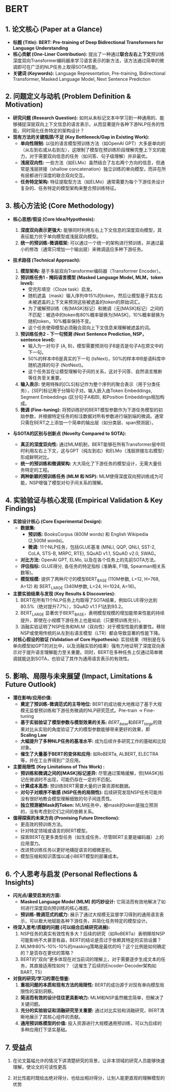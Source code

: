 # BERT

## 1. 论文核心 (Paper at a Glance)
* **标题 (Title):** **BERT: Pre-training of Deep Bidirectional Transformers for Language Understanding**
* **核心贡献 (One-Liner Contribution):** 提出了一种通过**联合左右上下文**预训练深度双向Transformer编码器来学习语言表示的新方法，该方法通过简单的微调即可在广泛的NLP任务上取得SOTA性能。
* **关键词 (Keywords):** Language Representation, Pre-training, Bidirectional Transformer, Masked Language Model, Next Sentence Prediction

## 2. 问题定义与动机 (Problem Definition & Motivation)
* **研究问题 (Research Question):** 如何从未标记文本中学习到一种通用的、能够捕捉深层双向上下文信息的语言表示，从而显著提升各种下游NLP任务的性能，同时简化任务特定的架构设计？
* **现有方法的关键瓶颈/不足 (Key Bottleneck/Gap in Existing Work):**
    * **单向性限制:** 以往的语言模型预训练方法（如OpenAI GPT）大多是单向的（从左到右或从右到左），这限制了模型在预训练阶段理解完整上下文的能力，对于需要双向信息的任务（如问答、句子级理解）并非最优。
    * **浅层双向性:** 一些方法（如ELMo）虽然结合了左右两个方向的信息，但通常是浅层拼接（shallow concatenation）独立训练的单向模型，而非在所有层都进行深度的联合双向交互。
    * **任务特定架构:** 特征提取型方法（如ELMo）通常需要为每个下游任务设计复杂的、任务特定的模型架构来整合预训练特征。

## 3. 核心方法论 (Core Methodology)

* **核心思想/假设 (Core Idea/Hypothesis):**
    1.  **深度双向表示更强大:** 能够同时利用左右上下文信息的深度双向模型，其表征能力优于单向模型或浅层双向模型。
    2.  **统一的预训练-微调框架:** 可以通过一个统一的架构进行预训练，并通过最小的修改（通常只增加一个输出层）来微调适应多种下游任务。
* **技术路径 (Technical Approach):**
    1.  **模型架构:** 基于多层双向Transformer编码器（Transformer Encoder）。
    2.  **预训练任务1 - 掩码语言模型 (Masked Language Model, MLM，token level):**
        * 受完形填空（Cloze task）启发。
        * 随机遮盖（mask）输入序列中15%的token，然后让模型基于其左右未被遮盖的上下文来预测这些被遮盖的token的原始词汇。
        * 为了缓解预训练（有\[MASK]标记）和微调（无\[MASK]标记）之间的不匹配：被选中的token有80%概率替换为\[MASK]，10%概率替换为随机token，10%概率保持不变。
        * 这个任务使得模型必须融合双向上下文信息来理解被遮盖的词。
    3.  **预训练任务2 - 下一句预测 (Next Sentence Prediction, NSP， sentence level):**
        * 输入为一对句子 (A, B)，模型需要预测句子B是否是句子A在原文中的下一句。
        * 50%的样本中B是真实的下一句 (IsNext)，50%的样本中B是语料库中随机选择的句子 (NotNext)。
        * 这个任务旨在让模型理解句子间的关系，这对于问答、自然语言推断等任务至关重要。
    4.  **输入表示:** 使用特殊的\[CLS]标记作为整个序列的聚合表示（用于分类任务），\[SEP]标记用于分隔句子对。输入嵌入由Token Embeddings, Segment Embeddings (区分句子A和B), 和Position Embeddings相加构成。
    5.  **微调 (Fine-tuning):** 将预训练好的BERT模型参数作为下游任务模型的初始参数，并根据特定任务的标注数据对所有参数进行端到端的微调。通常只需在BERT之上添加一个简单的输出层（如分类层、span预测层）。
    
* **与SOTA的区别与创新点 (Novelty Compared to SOTA):**
    * **真正的深度双向性:** 通过MLM机制，BERT能够在所有Transformer层中同时利用左右上下文，这与GPT（纯左到右）和ELMo（浅层拼接左右模型）形成鲜明对比。
    * **统一的预训练和微调架构:** 大大简化了下游任务的模型设计，无需大量任务特定的工程。
    * **两种新颖的预训练任务 (MLM 和 NSP):** MLM使得深度双向预训练成为可能，NSP增强了模型对句子间关系的理解。

## 4. 实验验证与核心发现 (Empirical Validation & Key Findings)
* **实验设计核心 (Core Experimental Design):**
    * **数据集:**
        * **预训练:** BooksCorpus (800M words) 和 English Wikipedia (2,500M words)。
        * **微调:** 11个NLP任务，包括GLUE基准 (MNLI, QQP, QNLI, SST-2, CoLA, STS-B, MRPC, RTE), SQuAD v1.1, SQuAD v2.0, SWAG。
    * **对比方法:** OpenAI GPT, ELMo, 以及在各个任务上的先前SOTA方法。
    * **评估指标:** GLUE得分, 各任务的特定指标 (准确率, F1值, Spearman相关系数等)。
    * **模型规模:** 提供了两种尺寸的模型BERT<sub>BASE</sub> (110M参数, L=12, H=768, A=12) 和 BERT<sub>LARGE</sub> (340M参数, L=24, H=1024, A=16)。
* **主要实验结果与发现 (Key Results & Discoveries):**
    1.  BERT在所有11个NLP任务上均取得了SOTA结果，例如GLUE得分达到80.5%（绝对提升7.7%），SQuAD v1.1 F1达到93.2。
    2.  BERT<sub>LARGE</sub> 显著优于BERT<sub>BASE</sub>，表明模型规模的增加能带来性能的持续提升，即使在小规模下游任务上也是如此（只要预训练充分）。
    3.  消融实验证明了NSP任务和MLM（双向性）对于模型性能的重要性。移除NSP或使用传统的从左到右语言模型（LTR）都会导致显著的性能下降。
* **对核心假设的验证 (Validation of Core Hypothesis):** 实验结果（特别是在与单向模型如GPT的对比中，以及消融实验的结果）强有力地证明了深度双向表示对于提升语言理解能力至关重要。同时，BERT在多种任务上仅通过简单微调就能达到SOTA，也验证了其作为通用语言表示的有效性。

## 5. 影响、局限与未来展望 (Impact, Limitations & Future Outlook)
* **潜在影响/应用价值:**
    * **奠定了预训练-微调范式的主导地位:** BERT的成功极大地推动了基于大规模无监督预训练和下游任务微调的NLP研究范式。Pre-train -> Fine-tuning
    * **基于实验验证了模型参数与模型效果的关系:** $BERT_{base}$和$BERT_{large}$的效果对比从实验的角度验证了大的模型参数能够带来更好的效果，即**Scaling Law**
    * **大幅提升了多种NLP任务的基准水平:** 成为后续许多研究工作的基础和比较对象。
    * **催生了大量基于BERT的变体和应用:** 如RoBERTa, ALBERT, ELECTRA等，并在工业界得到广泛应用。
* **主要局限性 (Key Limitations of This Work) :**
    * **预训练和微调之间的[MASK]标记差异:** 尽管通过策略缓解，但[MASK]标记在微调时不出现，可能仍存在一定的不匹配。
    * **计算成本高昂:** 预训练BERT需要大量的计算资源和数据。
    * **对句子对顺序不敏感 (NSP任务的局限性):** 后续研究发现NSP任务可能并没有很好地教会模型理解细致的句子间连贯性。
    * **独立预测被Mask的Token:** MLM任务中，被mask的token是独立预测的，没有考虑到它们之间的依赖关系。
* **值得探索的未来方向 (Promising Future Directions):**
    * 更高效的预训练方法。
    * 针对特定领域或语言的BERT模型。
    * 探索BERT在更多类型任务（如生成任务，尽管BERT主要是编码器）上的应用潜力。
    * 改进预训练任务以更好地捕捉语言的细微差别。
    * 模型压缩和知识蒸馏以减小BERT模型的部署成本。

## 6. 个人思考与启发 (Personal Reflections & Insights)

* **闪光点/最受启发的方面:**
    * **Masked Language Model (MLM) 的巧妙设计:** 它简洁而有效地解决了如何进行深度双向预训练的核心难题。
    * **预训练-微调范式的威力:** 展示了通过大规模无监督学习得到的通用语言表示，可以极大地赋能各种下游任务，并简化任务特定的模型设计。
* **待深入思考/质疑的问题 (可以结合后续研究进展):**
    1.  NSP任务的真实有效性有多大？后续的研究（如RoBERTa）表明移除NSP可能影响不大甚至有益，BERT的结论是否过于依赖其特定的实验设置？
    2.  MLM中80%-10%-10%的masking策略是最优的吗？这个比例是如何确定的？是否存在更优的策略？
    3.  BERT的“双向”更多体现在对当前词的理解上，对于需要逐步生成文本的任务，其直接适用性如何？（这催生了后续的Encoder-Decoder架构如BART, T5）
* **对我的研究/学习的潜在借鉴:**
    1.  **重视问题的本质和现有方法的局限性:** BERT的成功源于对现有单向模型局限性的深刻洞察。
    2.  **简洁而有效的设计往往更具影响力:** MLM和NSP虽然概念简单，但解决了关键问题。
    3.  **充分的实验验证和消融研究至关重要:** 通过对比实验和消融研究，BERT清晰地展示了其核心组件的贡献。
    4.  **通用预训练模型的价值:** 投入资源进行大规模通用预训练，可以为后续的多种应用打下坚实基础。

## 7. 受益点

1. 在论文篇幅允许的情况下讲清楚研究的背景，让非本领域的研究人员能够快速理解，使论文的可读性更高

2. 对比性能时既给出绝对得分，也给出相对得分，让别人能更直观的理解模型的优势

